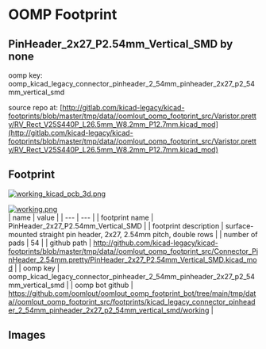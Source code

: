 # OOMP Footprint  
## PinHeader_2x27_P2.54mm_Vertical_SMD  by none  
  
oomp key: oomp_kicad_legacy_connector_pinheader_2_54mm_pinheader_2x27_p2_54mm_vertical_smd  
  
source repo at: [http://gitlab.com/kicad-legacy/kicad-footprints/blob/master/tmp/data//oomlout_oomp_footprint_src/Varistor.pretty/RV_Rect_V25S440P_L26.5mm_W8.2mm_P12.7mm.kicad_mod](http://gitlab.com/kicad-legacy/kicad-footprints/blob/master/tmp/data//oomlout_oomp_footprint_src/Varistor.pretty/RV_Rect_V25S440P_L26.5mm_W8.2mm_P12.7mm.kicad_mod)  
## Footprint  
  
[![working_kicad_pcb_3d.png](working_kicad_pcb_3d_600.png)](working_kicad_pcb_3d.png)  
  
[![working.png](working_600.png)](working.png)  
| name | value | 
| --- | --- | 
| footprint name | PinHeader_2x27_P2.54mm_Vertical_SMD | 
| footprint description | surface-mounted straight pin header, 2x27, 2.54mm pitch, double rows | 
| number of pads | 54 | 
| github path | http://github.com/kicad-legacy/kicad-footprints/blob/master/tmp/data//oomlout_oomp_footprint_src/Connector_PinHeader_2.54mm.pretty/PinHeader_2x27_P2.54mm_Vertical_SMD.kicad_mod | 
| oomp key | oomp_kicad_legacy_connector_pinheader_2_54mm_pinheader_2x27_p2_54mm_vertical_smd | 
| oomp bot github | https://github.com/oomlout/oomlout_oomp_footprint_bot/tree/main/tmp/data//oomlout_oomp_footprint_src/footprints/kicad_legacy_connector_pinheader_2_54mm_pinheader_2x27_p2_54mm_vertical_smd/working | 
## Images  
